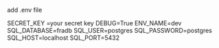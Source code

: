 

add .env file 

SECRET_KEY =your secret key
DEBUG=True
ENV_NAME=dev
SQL_DATABASE=fradb
SQL_USER=postgres
SQL_PASSWORD=postgres
SQL_HOST=localhost
SQL_PORT=5432
 
 
